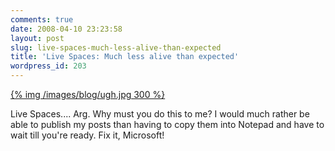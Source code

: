 ```yaml
---
comments: true
date: 2008-04-10 23:23:58
layout: post
slug: live-spaces-much-less-alive-than-expected
title: 'Live Spaces: Much less alive than expected'
wordpress_id: 203
---
```


[{% img /images/blog/ugh.jpg 300 %}](/images/blog/ugh.jpg)


Live Spaces.... Arg. Why must you do this to me? I would much rather be able to publish my posts than having to copy them into Notepad and have to wait till you're ready. Fix it, Microsoft! 
